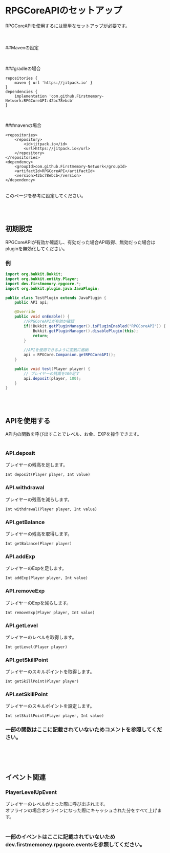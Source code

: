 # RPGCoreAPIのセットアップ
RPGCoreAPIを使用するには簡単なセットアップが必要です。<br>

<br><br>
##Mavenの設定

<br>

###gradleの場合
```
repositories {
	maven { url 'https://jitpack.io' }
}
dependencies {
	implementation 'com.github.Firstmemory-Network:RPGCoreAPI:42bc78ebcb'
}
```
<br>

###mavenの場合
```
<repositories>
	<repository>
		<id>jitpack.io</id>
		<url>https://jitpack.io</url>
	</repository>
</repositories>
<dependency>
	<groupId>com.github.Firstmemory-Network</groupId>
	<artifactId>RPGCoreAPI</artifactId>
	<version>42bc78ebcb</version>
</dependency>
```
<br>
このページを参考に設定してください。

<br><br>
## 初期設定
RPGCoreAPIが有効か確認し、有効だった場合API取得、無効だった場合はpluginを無効化してください。
### 例
```java
import org.bukkit.Bukkit;
import org.bukkit.entity.Player;
import dev.firstmemory.rpgcore.*;
import org.bukkit.plugin.java.JavaPlugin;

public class TestPlugin extends JavaPlugin {
    public API api;

    @Override
    public void onEnable() {
        //RPGCoreAPIが有効か確認
        if(!Bukkit.getPluginManager().isPluginEnabled("RPGCoreAPI")) {
            Bukkit.getPluginManager().disablePlugin(this);
            return;
        }
        
        //APIを使用できるように変数に格納
        api = RPGCore.Companion.getRPGCoreAPI();
    }

    public void test(Player player) {
        // プレイヤーの残高を100足す
        api.deposit(player, 100);
    }
}
```
<br><br>
## APIを使用する
API内の関数を呼び出すことでレベル、お金、EXPを操作できます。
<br>
<br>
### API.deposit
プレイヤーの残高を足します。
```
Int deposit(Player player, Int value)
```
### API.withdrawal
プレイヤーの残高を減らします。
```
Int withdrawal(Player player, Int value)
```
### API.getBalance
プレイヤーの残高を取得します。
```
Int getBalance(Player player)
```
### API.addExp
プレイヤーのExpを足します。
```
Int addExp(Player player, Int value)
```
### API.removeExp
プレイヤーのExpを減らします。
```
Int removeExp(Player player, Int value)
```
### API.getLevel
プレイヤーのレベルを取得します。
```
Int getLevel(Player player)
```
### API.getSkillPoint
プレイヤーのスキルポイントを取得します。
```
Int getSkillPoint(Player player)
```
### API.setSkillPoint
プレイヤーのスキルポイントを設定します。
```
Int setSkillPoint(Player player, Int value)
```
### 一部の関数はここに記載されていないためコメントを参照してください。

<br><br><br>
## イベント関連
### PlayerLevelUpEvent
プレイヤーのレベルが上った際に呼び出されます。<br>
オフラインの場合オンラインになった際にキャッシュされた分をすべて上げます。<br>
<br>
### 一部のイベントはここに記載されていないためdev.firstmemoney.rpgcore.eventsを参照してください。